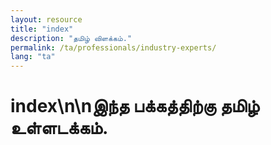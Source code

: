 ```yaml
---
layout: resource
title: "index"
description: "தமிழ் விளக்கம்."
permalink: /ta/professionals/industry-experts/
lang: "ta"
---
```


# index\n\nஇந்த பக்கத்திற்கு தமிழ் உள்ளடக்கம்.
